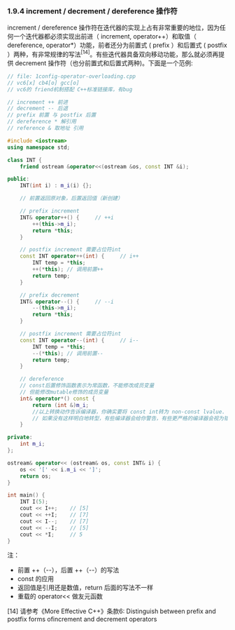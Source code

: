 ### 1.9.4 increment / decrement / dereference 操作符

increment / dereference 操作符在迭代器的实现上占有非常重要的地位，因为任何一个迭代器都必须实现出前进（ increment, operator++）和取值（ dereference, operator*）功能，前者还分为前置式 ( prefix ）和后置式 ( postfix ）两种，有非常规律的写法$^{[14]}$。有些迭代器具备双向移动功能，那么就必须再提供 decrement 操作符（也分前置式和后置式两种)。下面是一个范例:

```cpp
// file: 1config-operator-overloading.cpp 
// vc6[x] cb4[o] gcc[o]
// vc6的 friend机制搭配 C++标准链接库，有bug

// increment ++ 前进
// decrement -- 后退
// prefix 前置 与 postfix 后置
// dereference * 解引用
// reference & 取地址 引用

#include <iostream>
using namespace std;

class INT {
	friend ostream &operator<<(ostream &os, const INT &i);

public:
	INT(int i) : m_i(i) {};

	// 前置返回原对象，后置返回值（新创建）

	// prefix increment
	INT& operator++() {		// ++i
		++(this->m_i);
		return *this;
	}

	// postfix increment 需要占位符int
	const INT operator++(int) {		// i++
		INT temp = *this;
		++(*this); // 调用前置++
		return temp;
	}

	// prefix decrement
	INT& operator--() {		// --i
		--(this->m_i);
		return *this;
	}

	// postfix increment 需要占位符int
	const INT operator--(int) {		// i--
		INT temp = *this;
		--(*this); // 调用前置--
		return temp;
	}

	// dereference   
	// const后置修饰函数表示为常函数，不能修改成员变量
	// 但能修改mutable修饰的成员变量
	int& operator*() const {
		return (int &)m_i;
		//以上转换动作告诉编译器，你确实要将 const int转为 non-const lvalue. 
		// 如果没有这样明白地转型，有些编译器会给你警告，有些更严格的编译器会视为错误
	}

private:
	int m_i;
};

ostream& operator<< (ostream& os, const INT& i) {
	os << '[' << i.m_i << ']';
	return os;
}

int main() {
	INT I(5);
	cout << I++;	// [5]
	cout << ++I;	// [7]
	cout << I--;	// [7]
	cout << --I;	// [5]
	cout << *I;		// 5
}
```



注：

- 前置 ++（--），后置 ++（--）的写法
- const 的应用
- 返回值是引用还是数值，return 后面的写法不一样
- 重载的 operator<< 做友元函数



[14] 请参考《More Effective C++》条款6: Distinguish between prefix and postfix forms ofincrement and decrement operators